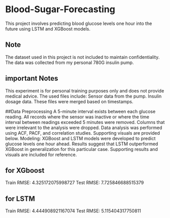 # Blood-Sugar-Forecasting
This project involves predicting blood glucose levels one hour into the future using LSTM and XGBoost models.

## Note
The dataset used in this project is not included to maintain confidentiality. The data was collected from my personal 780G insulin pump.

## important Notes
This experiment is for personal training purposes only and does not provide medical advice.
The used files include:
Sensor data from the pump.
Insulin dosage data.
These files were merged based on timestamps.

##Data Preprocessing
A 5-minute interval exists between each glucose reading.
All records where the sensor was inactive or where the time interval between readings exceeded 5 minutes were removed.
Columns that were irrelevant to the analysis were dropped.
Data analysis was performed using ACF, PACF, and correlation studies. Supporting visuals are provided below.
Modeling:
XGBoost and LSTM models were developed to predict glucose levels one hour ahead.
Results suggest that LSTM outperformed XGBoost in generalization for this particular case.
Supporting results and visuals are included for reference.

## for XGboost
Train RMSE: 4.325172075998727
Test RMSE: 7.725846688515379

## for LSTM 
Train RMSE: 4.444908921167074
Test RMSE: 5.115404317750811
